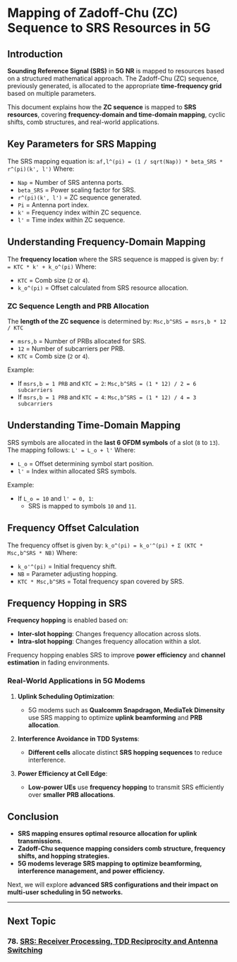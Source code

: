 # Mapping of Zadoff-Chu (ZC) Sequence to SRS Resources in 5G

## Introduction
**Sounding Reference Signal (SRS)** in **5G NR** is mapped to resources based on a structured mathematical approach. The Zadoff-Chu (ZC) sequence, previously generated, is allocated to the appropriate **time-frequency grid** based on multiple parameters.

This document explains how the **ZC sequence** is mapped to **SRS resources**, covering **frequency-domain and time-domain mapping**, cyclic shifts, comb structures, and real-world applications.

## Key Parameters for SRS Mapping
The SRS mapping equation is:
```af,l^(pi) = (1 / sqrt(Nap)) * beta_SRS * r^(pi)(k', l')```
Where:
- `Nap` = Number of SRS antenna ports.
- `beta_SRS` = Power scaling factor for SRS.
- `r^(pi)(k', l')` = ZC sequence generated.
- `Pi` = Antenna port index.
- `k'` = Frequency index within ZC sequence.
- `l'` = Time index within ZC sequence.

## Understanding Frequency-Domain Mapping
The **frequency location** where the SRS sequence is mapped is given by:
```f = KTC * k' + k_o^(pi)```
Where:
- `KTC` = Comb size (`2` or `4`).
- `k_o^(pi)` = Offset calculated from SRS resource allocation.

### ZC Sequence Length and PRB Allocation
The **length of the ZC sequence** is determined by:
```Msc,b^SRS = msrs,b * 12 / KTC```
- `msrs,b` = Number of PRBs allocated for SRS.
- `12` = Number of subcarriers per PRB.
- `KTC` = Comb size (`2` or `4`).

Example:
- If `msrs,b = 1 PRB` and `KTC = 2`:
  ```Msc,b^SRS = (1 * 12) / 2 = 6 subcarriers```
- If `msrs,b = 1 PRB` and `KTC = 4`:
  ```Msc,b^SRS = (1 * 12) / 4 = 3 subcarriers```

## Understanding Time-Domain Mapping
SRS symbols are allocated in the **last 6 OFDM symbols** of a slot (`8` to `13`). The mapping follows:
```L' = L_o + l'```
Where:
- `L_o` = Offset determining symbol start position.
- `l'` = Index within allocated SRS symbols.

Example:
- If `L_o = 10` and `l' = 0, 1`:
  - SRS is mapped to symbols `10` and `11`.

## Frequency Offset Calculation
The frequency offset is given by:
```k_o^(pi) = k_o'^(pi) + Σ (KTC * Msc,b^SRS * NB)```
Where:
- `k_o'^(pi)` = Initial frequency shift.
- `NB` = Parameter adjusting hopping.
- `KTC * Msc,b^SRS` = Total frequency span covered by SRS.

## Frequency Hopping in SRS
**Frequency hopping** is enabled based on:
- **Inter-slot hopping**: Changes frequency allocation across slots.
- **Intra-slot hopping**: Changes frequency allocation within a slot.

Frequency hopping enables SRS to improve **power efficiency** and **channel estimation** in fading environments.

### Real-World Applications in 5G Modems
1. **Uplink Scheduling Optimization**:
   - 5G modems such as **Qualcomm Snapdragon, MediaTek Dimensity** use SRS mapping to optimize **uplink beamforming** and **PRB allocation**.

2. **Interference Avoidance in TDD Systems**:
   - **Different cells** allocate distinct **SRS hopping sequences** to reduce interference.

3. **Power Efficiency at Cell Edge**:
   - **Low-power UEs** use **frequency hopping** to transmit SRS efficiently over **smaller PRB allocations**.

## Conclusion
- **SRS mapping ensures optimal resource allocation for uplink transmissions.**
- **Zadoff-Chu sequence mapping considers comb structure, frequency shifts, and hopping strategies.**
- **5G modems leverage SRS mapping to optimize beamforming, interference management, and power efficiency.**

Next, we will explore **advanced SRS configurations and their impact on multi-user scheduling in 5G networks.**



---
## Next Topic
### 78. [SRS: Receiver Processing, TDD Reciprocity and Antenna Switching](Receiver_Processing_TDD_Reciprocity_Antenna_Switching.md)  
